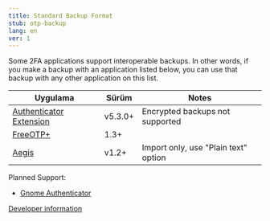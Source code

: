 ```yaml
---
title: Standard Backup Format
stub: otp-backup
lang: en
ver: 1
---
```


Some 2FA applications support interoperable backups. In other words, if you make a backup with an application listed below, you can use that backup with any other application on this list.

| Uygulama                                               | Sürüm   | Notes                                |
| ------------------------------------------------------ | ------- | ------------------------------------ |
| [Authenticator Extension](https://authenticator.cc)    | v5.3.0+ | Encrypted backups not supported      |
| [FreeOTP+](https://github.com/helloworld1/FreeOTPPlus) | 1.3+    |                                      |
| [Aegis](https://getaegis.app/)                         | v1.2+   | Import only, use "Plain text" option | {: .table .table-striped} 

Planned Support:

- [Gnome Authenticator](https://gitlab.gnome.org/World/Authenticator)

[Developer information](otp-backup-developer)